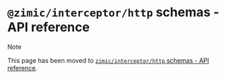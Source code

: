 # `@zimic/interceptor/http` schemas - API reference

> [!NOTE]
>
> This page has been moved to [`zimic/interceptor/http` schemas - API reference](api‐zimic‐http‐schemas).
